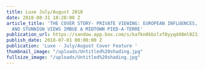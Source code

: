 ```yaml
---
title: Luxe July/August 2018
date: 2018-08-31 18:28:00 Z
article_title: 'THE COVER STORY- PRIVATE VIEWING: EUROPEAN INFLUENCES, RICH TEXTURES
  AND STUNNIGN VIEWS IMBUE A MIDTOWN PIED-A-TERRE'
publication_url: https://sandow.app.box.com/s/kafkn8kbzlxf8yyqd48ml021ivs962um
publish_date: 2018-07-01 00:00:00 Z
publication: 'Luxe - July/August Cover Feature '
thumbnail_image: "/uploads/Untitled%20shading.jpg"
fullsize_image: "/uploads/Untitled%20shading.jpg"
---
```


